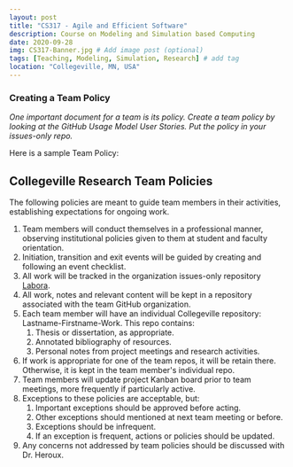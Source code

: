 ```yaml
---
layout: post
title: "CS317 - Agile and Efficient Software"
description: Course on Modeling and Simulation based Computing
date: 2020-09-28
img: CS317-Banner.jpg # Add image post (optional)
tags: [Teaching, Modeling, Simulation, Research] # add tag
location: "Collegeville, MN, USA"
---
```


### Creating a Team Policy

_One important document for a team is its policy.  Create a team policy by looking at the GitHub Usage Model User Stories.  Put the policy in your issues-only repo._

Here is a sample Team Policy:

## Collegeville Research Team Policies

The following policies are meant to guide team members in their activities, establishing expectations for ongoing work.

1. Team members will conduct themselves in a professional manner, observing institutional policies given to them at student and faculty orientation.
1. Initiation, transition and exit events will be guided by creating and following an event checklist.
1. All work will be tracked in the organization issues-only repository [Labora](https://github.com/Collegeville/Labora).
1. All work, notes and relevant content will be kept in a repository associated with the team GitHub organization.  
1. Each team member will have an individual Collegeville repository: Lastname-Firstname-Work.  This repo contains:
    1. Thesis or dissertation, as appropriate.
    1. Annotated bibliography of resources.
    1. Personal notes from project meetings and research activities.
1. If work is appropriate for one of the team repos, it will be retain there.  Otherwise, it is kept in the team member's individual repo.
1. Team members will update project Kanban board prior to team meetings, more frequently if particularly active.
1. Exceptions to these policies are acceptable, but:
    1. Important exceptions should be approved before acting.
    1. Other exceptions should mentioned at next team meeting or before.
    1. Exceptions should be infrequent. 
    1. If an exception is frequent, actions or policies should be updated.
1. Any concerns not addressed by team policies should be discussed with Dr. Heroux.
